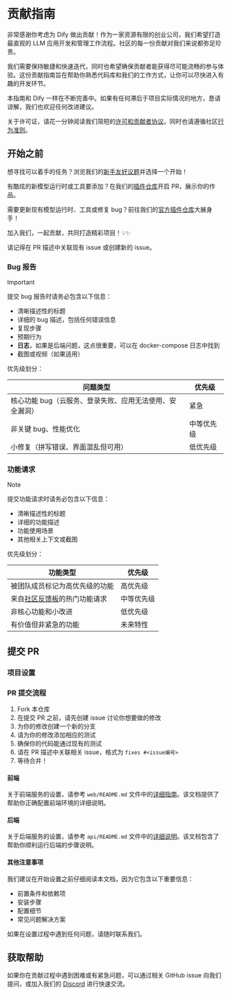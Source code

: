 # 贡献指南

非常感谢你考虑为 Dify 做出贡献！作为一家资源有限的创业公司，我们希望打造最直观的 LLM 应用开发和管理工作流程。社区的每一份贡献对我们来说都弥足珍贵。

我们需要保持敏捷和快速迭代，同时也希望确保贡献者能获得尽可能流畅的参与体验。这份贡献指南旨在帮助你熟悉代码库和我们的工作方式，让你可以尽快进入有趣的开发环节。

本指南和 Dify 一样在不断完善中。如果有任何滞后于项目实际情况的地方，恳请谅解，我们也欢迎任何改进建议。

关于许可证，请花一分钟阅读我们简短的[许可和贡献者协议](./LICENSE)。同时也请遵循社区[行为准则](https://github.com/langgenius/.github/blob/main/CODE_OF_CONDUCT.md)。

## 开始之前

想寻找可以着手的任务？浏览我们的[新手友好议题](https://github.com/langgenius/dify/issues?q=is%3Aissue%20state%3Aopen%20label%3A%22good%20first%20issue%22)并选择一个开始！

有酷炫的新模型运行时或工具要添加？在我们的[插件仓库](https://github.com/langgenius/dify-plugins)开启 PR，展示你的作品。

需要更新现有模型运行时、工具或修复 bug？前往我们的[官方插件仓库](https://github.com/langgenius/dify-official-plugins)大展身手！

加入我们，一起贡献，共同打造精彩项目！💡✨

请记得在 PR 描述中关联现有 issue 或创建新的 issue。
 
### Bug 报告

> [!IMPORTANT]
> 提交 bug 报告时请务必包含以下信息：

- 清晰描述性的标题
- 详细的 bug 描述，包括任何错误信息
- 复现步骤
- 预期行为
- **日志**，如果是后端问题，这点很重要，可以在 docker-compose 日志中找到
- 截图或视频（如果适用）

优先级划分：

  | 问题类型                                           | 优先级     |
  | -------------------------------------------------- | ---------- |
  | 核心功能 bug（云服务、登录失败、应用无法使用、安全漏洞） | 紧急       |
  | 非关键 bug、性能优化                                | 中等优先级 |
  | 小修复（拼写错误、界面混乱但可用）                  | 低优先级   |


### 功能请求

> [!NOTE]
> 提交功能请求时请务必包含以下信息：

- 清晰描述性的标题
- 详细的功能描述
- 功能使用场景
- 其他相关上下文或截图

优先级划分：

  | 功能类型                                           | 优先级     |
  | -------------------------------------------------- | ---------- |
  | 被团队成员标记为高优先级的功能                      | 高优先级   |
  | 来自[社区反馈板](https://github.com/langgenius/dify/discussions/categories/feedbacks)的热门功能请求 | 中等优先级 |
  | 非核心功能和小改进                                  | 低优先级   |
  | 有价值但非紧急的功能                                | 未来特性   |

## 提交 PR

### 项目设置

### PR 提交流程

1. Fork 本仓库
2. 在提交 PR 之前，请先创建 issue 讨论你想要做的修改
3. 为你的修改创建一个新的分支
4. 请为你的修改添加相应的测试
5. 确保你的代码能通过现有的测试
6. 请在 PR 描述中关联相关 issue，格式为 `fixes #<issue编号>`
7. 等待合并！

#### 前端

关于前端服务的设置，请参考 `web/README.md` 文件中的[详细指南](https://github.com/langgenius/dify/blob/main/web/README.md)。该文档提供了帮助你正确配置前端环境的详细说明。

#### 后端

关于后端服务的设置，请参考 `api/README.md` 文件中的[详细说明](https://github.com/langgenius/dify/blob/main/api/README.md)。该文档包含了帮助你顺利运行后端的步骤说明。

#### 其他注意事项

我们建议在开始设置之前仔细阅读本文档，因为它包含以下重要信息：
- 前置条件和依赖项
- 安装步骤
- 配置细节
- 常见问题解决方案

如果在设置过程中遇到任何问题，请随时联系我们。

## 获取帮助

如果你在贡献过程中遇到困难或有紧急问题，可以通过相关 GitHub issue 向我们提问，或加入我们的 [Discord](https://discord.gg/8Tpq4AcN9c) 进行快速交流。
